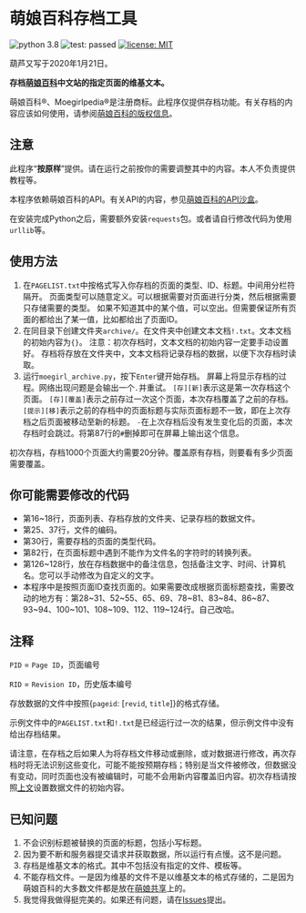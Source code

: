 # 萌娘百科存档工具

![python 3.8](https://img.shields.io/badge/python-3.8-blue.svg?logo=python)
![test: passed](https://img.shields.io/badge/test-passed-brightgreen.svg)
[![license: MIT](https://img.shields.io/badge/license-MIT-blue.svg)](https://opensource.org/licenses/mit-license.php)

葫芦又写于2020年1月21日。

**存档[萌娘百科](https://zh.moegirl.org/)中文站的指定页面的维基文本。**

萌娘百科®、Moegirlpedia®是注册商标。此程序仅提供存档功能。有关存档的内容应该如何使用，请参阅[萌娘百科的版权信息](https://zh.moegirl.org/萌娘百科:版权信息)。

## 注意

此程序“**按原样**”提供。请在运行之前按你的需要调整其中的内容。本人不负责提供教程等。

本程序依赖萌娘百科的API。有关API的内容，参见[萌娘百科的API沙盒](https://zh.moegirl.org/Special:ApiSandbox)。

在安装完成Python之后，需要额外安装`requests`包。或者请自行修改代码为使用`urllib`等。

## 使用方法

1. 在`PAGELIST.txt`中按格式写入你存档的页面的类型、ID、标题。中间用分栏符`	`隔开。
   页面类型可以随意定义。可以根据需要对页面进行分类，然后根据需要只存储需要的类型。
   如果不知道其中的某个值，可以空出。但需要保证所有页面的都给出了某一值，比如都给出了页面ID。
2. 在同目录下创建文件夹`archive/`。在文件夹中创建文本文档`!.txt`。文本文档的初始内容为`{}`。
   注意：初次存档时，文本文档的初始内容一定要手动设置好。
   存档将存放在文件夹中，文本文档将记录存档的数据，以便下次存档时读取。
3. 运行`moegirl_archive.py`，按下`Enter`键开始存档。
   屏幕上将显示存档的过程。网络出现问题是会输出一个`.`并重试。
   `[存][新]`表示这是第一次存档这个页面。
   `[存][覆盖]`表示之前存过一次这个页面，本次存档覆盖了之前的存档。
   `[提示][移]`表示之前的存档中的页面标题与实际页面标题不一致，即在上次存档之后页面被移动至新的标题。
   `-`在上次存档后没有发生变化后的页面，本次存档时会跳过。将第87行的`#`删掉即可在屏幕上输出这个信息。

初次存档，存档1000个页面大约需要20分钟。覆盖原有存档，则要看有多少页面需要覆盖。

## 你可能需要修改的代码

* 第16~18行，页面列表、存档存放的文件夹、记录存档的数据文件。
* 第25、37行，文件的编码。
* 第30行，需要存档的页面的类型代码。
* 第82行，在页面标题中遇到不能作为文件名的字符时的转换列表。
* 第126~128行，放在存档数据中的备注信息，包括备注文字、时间、计算机名。您可以手动修改为自定义的文字。
* 本程序中是按照页面ID查找页面的。如果需要改成根据页面标题查找，需要改动的地方有：第28~31、52~55、65、69、78~81、83~84、86~87、93~94、100~101、108~109、112、119~124行。自己改哈。

## 注释

`PID` = `Page ID`，页面编号

`RID` = `Revision ID`，历史版本编号

存放数据的文件中按照{`pageid`: [`revid`, `title`]}的格式存储。

示例文件中的`PAGELIST.txt`和`!.txt`是已经运行过一次的结果，但示例文件中没有给出存档结果。

请注意，在存档之后如果人为将存档文件移动或删除，或对数据进行修改，再次存档时将无法识别这些变化，可能不能按预期存档；特别是当文件被修改，但数据没有变动，同时页面也没有被编辑时，可能不会用新内容覆盖旧内容。初次存档请按照[上文](#使用方法)设置数据文件的初始内容。

## 已知问题

1. 不会识别标题被替换的页面的标题，包括小写标题。
2. 因为要不断和服务器提交请求并获取数据，所以运行有点慢。这不是问题。
3. 存档是维基文本的格式。其中不包括没有指定的文件、模板等。
4. 不能存档文件。一是因为维基的文件不是以维基文本的格式存储的，二是因为萌娘百科的大多数文件都是放在[萌娘共享](https://commons.moegirl.org/)上的。
5. 我觉得我做得挺完美的。如果还有问题，请在[Issues](https://github.com/huxiangyou/moegirl-archive/issues)提出。